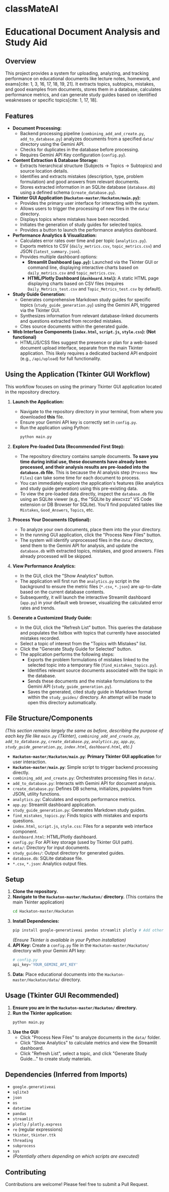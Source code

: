 # classMateAI

# Educational Document Analysis and Study Aid

## Overview

This project provides a system for uploading, analyzing, and tracking performance on educational documents like lecture notes, homework, and exams[cite: 1, 3, 16, 17, 18, 19, 21]. It extracts topics, subtopics, mistakes, and good examples from documents, stores them in a database, calculates performance metrics, and can generate study guides based on identified weaknesses or specific topics[cite: 1, 17, 18].

## Features

* **Document Processing:**
    * Backend processing pipeline (`combining_add_and_create.py`, `add_to_database.py`) analyzes documents from a specified `data/` directory using the Gemini API.
    * Checks for duplicates in the database before processing.
    * Requires Gemini API Key configuration (`config.py`).
* **Content Extraction & Database Storage:**
    * Extracts hierarchical structure (Subjects -> Topics -> Subtopics) and source location details.
    * Identifies and extracts mistakes (description, type, problem formulation) and good answers from relevant documents.
    * Stores extracted information in an SQLite database (`database.db`) using a defined schema (`create_database.py`).
* **Tkinter GUI Application (`Hackaton-master/Hackaton/main.py`):**
    * Provides the primary user interface for interacting with the system.
    * Allows users to trigger the processing of new files in the `data/` directory.
    * Displays topics where mistakes have been recorded.
    * Initiates the generation of study guides for selected topics.
    * Provides a button to launch the performance analytics dashboard.
* **Performance Analytics & Visualization:**
    * Calculates error rates over time and per topic (`analytics.py`).
    * Exports metrics to CSV (`daily_metrics.csv`, `topic_metrics.csv`) and JSON (`latest_summary.json`).
    * Provides multiple dashboard options:
        * **Streamlit Dashboard (`app.py`):** Launched via the Tkinter GUI or command line, displaying interactive charts based on `daily_metrics.csv` and `topic_metrics.csv`.
        * **HTML/Plotly Dashboard (`dashboard.html`):** A static HTML page displaying charts based on CSV files (requires `Daily_Metrics_test.csv` and `Topic_Metrics_test.csv` by default).
* **Study Guide Generation:**
    * Generates comprehensive Markdown study guides for specific topics (`study_guide_generation.py`) using the Gemini API, triggered via the Tkinter GUI.
    * Synthesizes information from relevant database-linked documents and questions extracted from recorded mistakes.
    * Cites source documents within the generated guide.
* **Web Interface Components (`index.html`, `script.js`, `style.css`): (Not functional)**
    * HTML/JS/CSS files suggest the presence or plan for a web-based document upload interface, separate from the main Tkinter application. This likely requires a dedicated backend API endpoint (e.g., `/api/upload`) for full functionality.

## Using the Application (Tkinter GUI Workflow)

This workflow focuses on using the primary Tkinter GUI application located in the repository directory.

1.  **Launch the Application:**
    * Navigate to the repository directory in your terminal, from where you downloaded **this** file.
    * Ensure your Gemini API key is correctly set in `config.py`.
    * Run the application using Python:
        ```bash
        python main.py
        ```

2.  **Explore Pre-loaded Data (Recommended First Step):**
    * The repository directory contains sample documents. **To save you time during initial use, these documents have already been processed, and their analysis results are pre-loaded into the `database.db` file.** This is because the AI analysis step (`Process New Files`) can take some time for each document to process.
    * You can immediately explore the application's features (like analytics and study guide generation) using this pre-existing data.
    * To view the pre-loaded data directly, inspect the `database.db` file using an SQLite viewer (e.g., the "SQLite by alexcvzz" VS Code extension or DB Browser for SQLite). You'll find populated tables like `Mistakes`, `Good_Answers`, `Topics`, etc.

3.  **Process Your Documents (Optional):**
    * To analyze your own documents, place them into the your directory.
    * In the running GUI application, click the "Process New Files" button.
    * The system will identify unprocessed files in the `data/` directory, send them to the Gemini API for analysis, and update the `database.db` with extracted topics, mistakes, and good answers. Files already processed will be skipped.

4.  **View Performance Analytics:**
    * In the GUI, click the "Show Analytics" button.
    * The application will first run the `analytics.py` script in the background to ensure the metric files (`*.csv`, `*.json`) are up-to-date based on the current database contents.
    * Subsequently, it will launch the interactive Streamlit dashboard (`app.py`) in your default web browser, visualizing the calculated error rates and trends.

5.  **Generate a Customized Study Guide:**
    * In the GUI, click the "Refresh List" button. This queries the database and populates the listbox with topics that currently have associated mistakes recorded.
    * Select a topic of interest from the "Topics with Mistakes" list.
    * Click the "Generate Study Guide for Selected" button.
    * The application performs the following steps:
        * Exports the problem formulations of mistakes linked to the selected topic into a temporary file (`find_mistakes_topics.py`).
        * Identifies relevant source documents associated with the topic in the database.
        * Sends these documents and the mistake formulations to the Gemini API (`study_guide_generation.py`).
        * Saves the generated, cited study guide in Markdown format within the `study_guides/` directory. An attempt will be made to open this directory automatically.

## File Structure/Components

*(This section remains largely the same as before, describing the purpose of each key file like `main.py` (Tkinter), `combining_add_and_create.py`, `add_to_database.py`, `create_database.py`, `analytics.py`, `app.py`, `study_guide_generation.py`, `index.html`, `dashboard.html`, etc.)*

* **`Hackaton-master/Hackaton/main.py`**: **Primary Tkinter GUI application** for user interaction.
* **`Hackaton-master/main.py`**: Simple script to trigger backend processing directly.
* `combining_add_and_create.py`: Orchestrates processing files in `data/`.
* `add_to_database.py`: Interacts with Gemini API for document analysis.
* `create_database.py`: Defines DB schema, initializes, populates from JSON, utility functions.
* `analytics.py`: Calculates and exports performance metrics.
* `app.py`: Streamlit dashboard application.
* `study_guide_generation.py`: Generates Markdown study guides.
* `find_mistakes_topics.py`: Finds topics with mistakes and exports questions.
* `index.html`, `script.js`, `style.css`: Files for a separate web interface component.
* `dashboard.html`: HTML/Plotly dashboard.
* `config.py`: For API key storage (used by Tkinter GUI path).
* `data/`: Directory for input documents.
* `study_guides/`: Output directory for generated guides.
* `database.db`: SQLite database file.
* `*.csv`, `*.json`: Analytics output files.

## Setup

1.  **Clone the repository.**
2.  **Navigate to the `Hackaton-master/Hackaton/` directory.** (This contains the main Tkinter application)
    ```bash
    cd Hackaton-master/Hackaton
    ```
3.  **Install Dependencies:**
    ```bash
    pip install google-generativeai pandas streamlit plotly # Add other missing libraries if necessary
    ```
    *(Ensure Tkinter is available in your Python installation)*
4.  **API Key:** Create a `config.py` file in the `Hackaton-master/Hackaton/` directory with your Gemini API key:
    ```python
    # config.py
    api_key='YOUR_GEMINI_API_KEY'
    ```
5.  **Data:** Place educational documents into the `Hackaton-master/Hackaton/data/` directory.

## Usage (Tkinter GUI Recommended)

1.  **Ensure you are in the `Hackaton-master/Hackaton/` directory.**
2.  **Run the Tkinter application:**
    ```bash
    python main.py
    ```
3.  **Use the GUI:**
    * Click "Process New Files" to analyze documents in the `data/` folder.
    * Click "Show Analytics" to calculate metrics and view the Streamlit dashboard.
    * Click "Refresh List", select a topic, and click "Generate Study Guide..." to create study materials.

## Dependencies (Inferred from Imports)

* `google.generativeai`
* `sqlite3`
* `json`
* `os`
* `datetime`
* `pandas`
* `streamlit`
* `plotly` / `plotly.express`
* `re` (regular expressions)
* `tkinter`, `tkinter.ttk`
* `threading`
* `subprocess`
* `sys`
* *(Potentially others depending on which scripts are executed)*

## Contributing

Contributions are welcome! Please feel free to submit a Pull Request.
